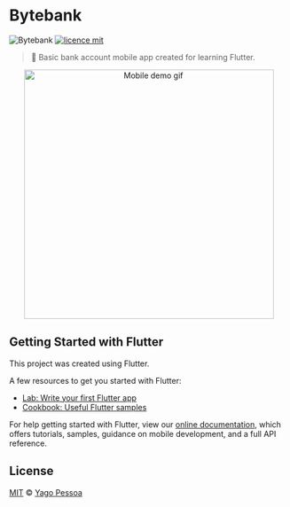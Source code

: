# Bytebank

![Bytebank](https://img.shields.io/badge/Yago%20Pessoa-Bytebank-%2300BFA5)
[![licence mit](https://img.shields.io/badge/licence-MIT-blue.svg)](https://choosealicense.com/licenses/mit/)

> :iphone: Basic bank account mobile app created for learning Flutter.

<p align="center">
  <img alt="Mobile demo gif" width="450px" src="https://media0.giphy.com/media/PjJ7EC87mRsZsgIcXd/giphy.gif" />
</p>

## Getting Started with Flutter

This project was created using Flutter.

A few resources to get you started with Flutter:

- [Lab: Write your first Flutter app](https://flutter.dev/docs/get-started/codelab)
- [Cookbook: Useful Flutter samples](https://flutter.dev/docs/cookbook)

For help getting started with Flutter, view our
[online documentation](https://flutter.dev/docs), which offers tutorials,
samples, guidance on mobile development, and a full API reference.

## License

[MIT](https://choosealicense.com/licenses/mit/) © [Yago Pessoa](https://www.linkedin.com/in/yagopessoa/)
